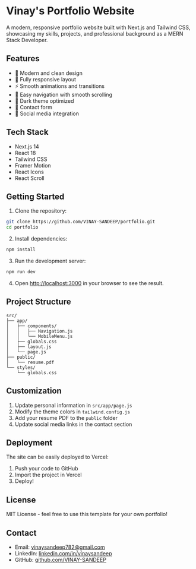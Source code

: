 # Vinay's Portfolio Website

A modern, responsive portfolio website built with Next.js and Tailwind CSS, showcasing my skills, projects, and professional background as a MERN Stack Developer.

## Features

- 🎨 Modern and clean design
- 📱 Fully responsive layout
- ⚡ Smooth animations and transitions
- 🎯 Easy navigation with smooth scrolling
- 🌙 Dark theme optimized
- 📝 Contact form
- 🔗 Social media integration

## Tech Stack

- Next.js 14
- React 18
- Tailwind CSS
- Framer Motion
- React Icons
- React Scroll

## Getting Started

1. Clone the repository:
```bash
git clone https://github.com/VINAY-SANDEEP/portfolio.git
cd portfolio
```

2. Install dependencies:
```bash
npm install
```

3. Run the development server:
```bash
npm run dev
```

4. Open [http://localhost:3000](http://localhost:3000) in your browser to see the result.

## Project Structure

```
src/
├── app/
│   ├── components/
│   │   ├── Navigation.js
│   │   └── MobileMenu.js
│   ├── globals.css
│   ├── layout.js
│   └── page.js
├── public/
│   └── resume.pdf
└── styles/
    └── globals.css
```

## Customization

1. Update personal information in `src/app/page.js`
2. Modify the theme colors in `tailwind.config.js`
3. Add your resume PDF to the `public` folder
4. Update social media links in the contact section

## Deployment

The site can be easily deployed to Vercel:

1. Push your code to GitHub
2. Import the project in Vercel
3. Deploy!

## License

MIT License - feel free to use this template for your own portfolio!

## Contact

- Email: vinaysandeep782@gmail.com
- LinkedIn: [linkedin.com/in/vinaysandeep](https://linkedin.com/in/vinaysandeep)
- GitHub: [github.com/VINAY-SANDEEP](https://github.com/VINAY-SANDEEP)
